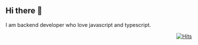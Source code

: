## Hi there 👋
I am backend developer who love javascript and typescript.


<p align="right">
  <a href="https://hits.sh/github.com/silentsoft/hits/"><img alt="Hits" src="https://hits.sh/github.com/kosooyoul.svg?label=Hits&color=35cfcf"/></a>
</p>

<!--
**kosooyoul/kosooyoul** is a ✨ _special_ ✨ repository because its `README.md` (this file) appears on your GitHub profile.
Here are some ideas to get you started:
- 🔭 I’m currently working on ...
- 🌱 I’m currently learning ...
- 👯 I’m looking to collaborate on ...
- 🤔 I’m looking for help with ...
- 💬 Ask me about ...
- 📫 How to reach me: ...
- 😄 Pronouns: ...
- ⚡ Fun fact: ...
-->
